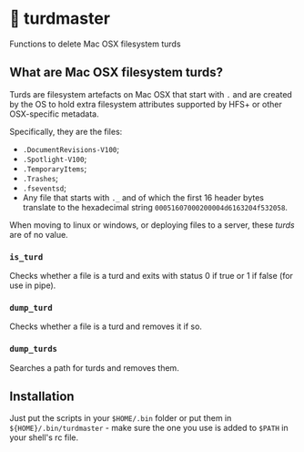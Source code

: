 # 💩 turdmaster

Functions to delete Mac OSX filesystem turds

## What are Mac OSX filesystem turds?

Turds are filesystem artefacts on Mac OSX that start with `.` and are created by the OS to hold extra filesystem attributes supported by HFS+ or other OSX-specific metadata.

Specifically, they are the files:

- `.DocumentRevisions-V100`;
- `.Spotlight-V100`;
- `.TemporaryItems`;
- `.Trashes`;
- `.fseventsd`;
- Any file that starts with `._` and of which the first 16 header bytes translate to the hexadecimal string `00051607000200004d6163204f532058`.

When moving to linux or windows, or deploying files to a server, these *turds* are of no value.

### `is_turd`

Checks whether a file is a turd and exits with status 0 if true or 1 if false (for use in pipe).

### `dump_turd`

Checks whether a file is a turd and removes it if so.

### `dump_turds`

Searches a path for turds and removes them.

## Installation

Just put the scripts in your `$HOME/.bin` folder or put them in `${HOME}/.bin/turdmaster` - make sure the one you use is added to `$PATH` in your shell's rc file.
